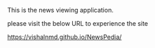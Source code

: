 This is the news viewing application. 

please visit the below URL to experience the site 

https://vishalnmd.github.io/NewsPedia/